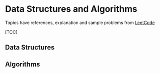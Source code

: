 # Data Structures and Algorithms 


Topics have references, explanation and sample problems from
[LeetCode](https://leetcode.com)

[TOC]

## Data Structures

## Algorithms
